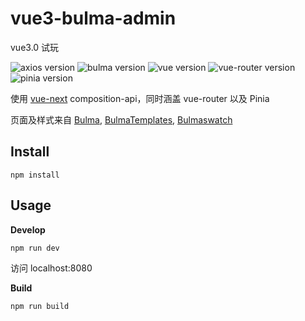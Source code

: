 # vue3-bulma-admin

vue3.0 试玩

![axios version](https://img.shields.io/github/package-json/dependency-version/xyzhanjiang/vue3-bulma-admin/axios) ![bulma version](https://img.shields.io/github/package-json/dependency-version/xyzhanjiang/vue3-bulma-admin/bulma)  ![vue version](https://img.shields.io/github/package-json/dependency-version/xyzhanjiang/vue3-bulma-admin/vue) ![vue-router version](https://img.shields.io/github/package-json/dependency-version/xyzhanjiang/vue3-bulma-admin/vue-router) ![pinia version](https://img.shields.io/github/package-json/dependency-version/xyzhanjiang/vue3-bulma-admin/pinia)

使用 [vue-next](https://github.com/vuejs/vue-next) composition-api，同时涵盖 vue-router 以及 Pinia

页面及样式来自 [Bulma](https://github.com/jgthms/bulma), [BulmaTemplates](https://github.com/BulmaTemplates/bulma-templates), [Bulmaswatch](https://github.com/jenil/bulmaswatch)

## Install

``` shell
npm install
```

## Usage

**Develop**

``` shell
npm run dev
```

访问 localhost:8080

**Build**

``` shell
npm run build
```
